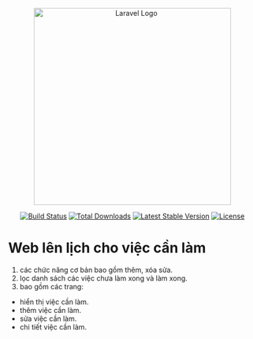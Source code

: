 <p align="center"><a href="https://laravel.com" target="_blank"><img src="https://raw.githubusercontent.com/laravel/art/master/logo-lockup/5%20SVG/2%20CMYK/1%20Full%20Color/laravel-logolockup-cmyk-red.svg" width="400" alt="Laravel Logo"></a></p>

<p align="center">
<a href="https://github.com/laravel/framework/actions"><img src="https://github.com/laravel/framework/workflows/tests/badge.svg" alt="Build Status"></a>
<a href="https://packagist.org/packages/laravel/framework"><img src="https://img.shields.io/packagist/dt/laravel/framework" alt="Total Downloads"></a>
<a href="https://packagist.org/packages/laravel/framework"><img src="https://img.shields.io/packagist/v/laravel/framework" alt="Latest Stable Version"></a>
<a href="https://packagist.org/packages/laravel/framework"><img src="https://img.shields.io/packagist/l/laravel/framework" alt="License"></a>
</p>

# Web lên lịch cho việc cần làm
1. các chức năng cơ bản bao gồm thêm, xóa sửa.
2. lọc danh sách các việc chưa làm xong và làm xong.
3. bao gồm các trang:
- hiển thị việc cần làm.
- thêm việc cần làm.
- sửa việc cần làm.
- chi tiết việc cần làm. 
